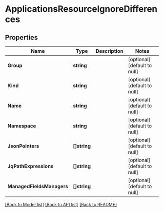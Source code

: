 # ApplicationsResourceIgnoreDifferences

## Properties
Name | Type | Description | Notes
------------ | ------------- | ------------- | -------------
**Group** | **string** |  | [optional] [default to null]
**Kind** | **string** |  | [optional] [default to null]
**Name** | **string** |  | [optional] [default to null]
**Namespace** | **string** |  | [optional] [default to null]
**JsonPointers** | **[]string** |  | [optional] [default to null]
**JqPathExpressions** | **[]string** |  | [optional] [default to null]
**ManagedFieldsManagers** | **[]string** |  | [optional] [default to null]

[[Back to Model list]](../README.md#documentation-for-models) [[Back to API list]](../README.md#documentation-for-api-endpoints) [[Back to README]](../README.md)

